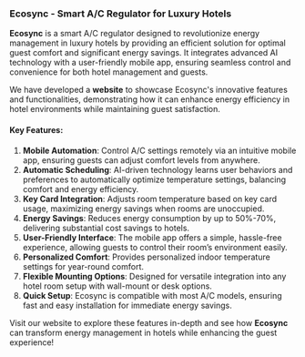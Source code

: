 ### Ecosync - Smart A/C Regulator for Luxury Hotels

**Ecosync** is a smart A/C regulator designed to revolutionize energy management in luxury hotels by providing an efficient solution for optimal guest comfort and significant energy savings. It integrates advanced AI technology with a user-friendly mobile app, ensuring seamless control and convenience for both hotel management and guests.

We have developed a **website** to showcase Ecosync's innovative features and functionalities, demonstrating how it can enhance energy efficiency in hotel environments while maintaining guest satisfaction.

#### Key Features:
1. **Mobile Automation**: Control A/C settings remotely via an intuitive mobile app, ensuring guests can adjust comfort levels from anywhere.
2. **Automatic Scheduling**: AI-driven technology learns user behaviors and preferences to automatically optimize temperature settings, balancing comfort and energy efficiency.
3. **Key Card Integration**: Adjusts room temperature based on key card usage, maximizing energy savings when rooms are unoccupied.
4. **Energy Savings**: Reduces energy consumption by up to 50%-70%, delivering substantial cost savings to hotels.
5. **User-Friendly Interface**: The mobile app offers a simple, hassle-free experience, allowing guests to control their room’s environment easily.
6. **Personalized Comfort**: Provides personalized indoor temperature settings for year-round comfort.
7. **Flexible Mounting Options**: Designed for versatile integration into any hotel room setup with wall-mount or desk options.
8. **Quick Setup**: Ecosync is compatible with most A/C models, ensuring fast and easy installation for immediate energy savings.

Visit our website to explore these features in-depth and see how **Ecosync** can transform energy management in hotels while enhancing the guest experience!
